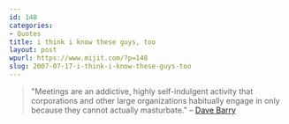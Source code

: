 ```yaml
---
id: 148
categories:
- Quotes
title: i think i know these guys, too
layout: post
wpurl: https://www.mijit.com/?p=148
slug: 2007-07-17-i-think-i-know-these-guys-too
---
```

<blockquote>"Meetings are an addictive, highly self-indulgent activity that corporations and other large organizations habitually engage in only because they cannot actually masturbate."
– <a href="https://www.quotedb.com/quotes/773">Dave Barry</a> </blockquote>
